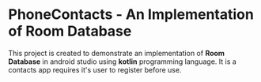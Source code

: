 # PhoneContacts - An Implementation of Room Database
This project is created to demonstrate an implementation of __Room Database__ in android studio using __kotlin__ programming language.
It is a contacts app requires it's user to register before use. 
